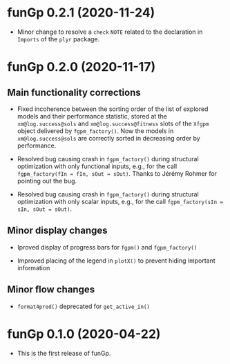 # funGp 0.2.1 (2020-11-24)

* Minor change to resolve a `check` `NOTE` related to the declaration in `Imports` of the `plyr`
  package.

# funGp 0.2.0 (2020-11-17)

## Main functionality corrections

* Fixed incoherence between the sorting order of the list of explored models and their performance
  statistic, stored at the `xm@log.success@sols` and `xm@log.success@fitness` slots of the `Xfgpm`
  object delivered by `fgpm_factory()`. Now the models in `xm@log.success@sols` are correctly
  sorted in decreasing order by performance.
  
* Resolved bug causing crash in `fgpm_factory()` during structural optimization with only functional
  inputs, e.g., for the call `fgpm_factory(fIn = fIn, sOut = sOut)`. Thanks to Jérémy Rohmer for
  pointing out the bug.

* Resolved bug causing crash in `fgpm_factory()` during structural optimization with only scalar
  inputs, e.g., for the call `fgpm_factory(sIn = sIn, sOut = sOut)`.

## Minor display changes

* Iproved display of progress bars for `fgpm()` and `fgpm_factory()`

* Improved placing of the legend in `plotX()` to prevent hiding important information

## Minor flow changes

* `format4pred()` deprecated for `get_active_in()`

# funGp 0.1.0 (2020-04-22)

* This is the first release of funGp.
